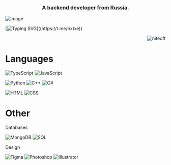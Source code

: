 <h3 align="center">A backend developer from Russia.</h3>

![image](https://github.com/NITEOFF/niteoff/blob/main/header.png?raw=true)

[![Typing SVG](https://readme-typing-svg.demolab.com?font=Roboto&size=40&pause=1000&color=FFFFFF&background=515151&center=true&vCenter=true&random=true&width=1000&height=100&lines=Hello+World!)]((https://t.me/nxtxe))

<p align="right"> <img src="https://komarev.com/ghpvc/?username=niteoff&label=Profile%20views&color=b8b8b8" alt="niteoff" /> </p>

# Languages
![TypeScript](https://img.shields.io/badge/TypeScript-%20-3178c6)
![JavaScript](https://img.shields.io/badge/JavaScript-%20-f7df1d)

![Python](https://img.shields.io/badge/Python-%20-3f82b6)
![C++](https://img.shields.io/badge/C++-%20-6a98cd)
![C#](https://img.shields.io/badge/C%23-%20-a076da)

![HTML](https://img.shields.io/badge/HTML-%20-f26327)
![CSS](https://img.shields.io/badge/CSS-%20-2aa8e3)
# Other
Databases

![MongoDB](https://img.shields.io/badge/MongoDB-%20-00f265)
![SQL](https://img.shields.io/badge/SQL-%20-e7730f)


Design

![Figma](https://img.shields.io/badge/Figma-%20-a356fe)
![Photoshop](https://img.shields.io/badge/Photoshop-%20-29a9ff)
![Illustrator](https://img.shields.io/badge/Illustrator-%20-ffac29)
